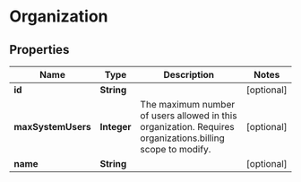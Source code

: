 # Organization

## Properties
Name | Type | Description | Notes
------------ | ------------- | ------------- | -------------
**id** | **String** |  |  [optional]
**maxSystemUsers** | **Integer** | The maximum number of users allowed in this organization. Requires organizations.billing scope to modify. |  [optional]
**name** | **String** |  |  [optional]
